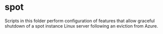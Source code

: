 # spot

Scripts in this folder perform configuration of features that allow
graceful shutdown of a spot instance Linux server following an eviction
from Azure.
